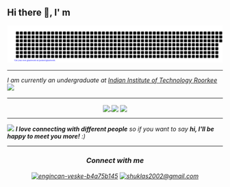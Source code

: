 ## Hi there 👋, I' m 
![gitartwork](gitartwork.svg)
<hr>
<p><em>I am currently an undergraduate at <a href="https://www.iitr.ac.in/">Indian Institute of Technology Roorkee</a><img src="https://media.giphy.com/media/fYSnHlufseco8Fh93Z/giphy.gif" width="30">
    
<hr/>
    <p align="center">
<a href="https://github.com/telomelonia"><img align="center" src="https://github-readme-stats.vercel.app/api?username=telomelonia&show_icons=true&theme=dark" /> </a>
       <a href="https://github.com/telomelonia"> <img align = "center" src="https://streak-stats.demolab.com?user=telomelonia&theme=dark" /></a>
<a href="https://github.com/telomelonia"><img align="center" src="https://github-readme-stats.vercel.app/api/top-langs/?username=telomelonia&layout=compact&theme=dark"/></a>
</p>
<hr>
<img src="https://media.giphy.com/media/LnQjpWaON8nhr21vNW/giphy.gif" width="60"> <em><b>I love connecting with different people</b> so if you want to say <b>hi, I'll be happy to meet you more!</b> :)</em>
</hr>
<hr/>

<h3 align="center">Connect with me</h3>
<p align="center">
<a href="https://linkedin.com/in/engincan-veske-b4a75b145" target="blank"><img align="center" src="https://cdn.jsdelivr.net/npm/simple-icons@3.0.1/icons/linkedin.svg" alt="engincan-veske-b4a75b145" height="30" width="30" /></a>
<a href="mailto:shuklas2002@gmail.com" target="blank"><img align="center" src="https://cdn.jsdelivr.net/npm/simple-icons@3.0.1/icons/gmail.svg" alt="shuklas2002@gmail.com" height="30" width="30" /></a>
<!--## About Me ...
- Currently I am a undergrad

<a href="https://github.com/telomelonia">
  <img align="right" src="https://github.com/Telomelonia/Telomelonia/blob/main/mygif.gif" />
</a>
-->
    

